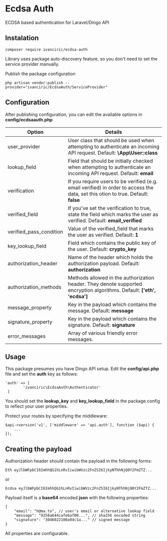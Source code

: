 # Ecdsa Auth
ECDSA based authentication for Laravel/Dingo API

## Instalation
```$xslt
composer require ivanciric/ecdsa-auth
```

Library uses package auto-discovery feature, so you don't need to set the service provider manually. 

Publish the package configuration
```$xslt
php artisan vendor:publish --provider="ivanciric/EcdsaAuth/ServiceProvider"
```
## Configuration
After publishing configuration, you can edit the available options in __config/ecdsaauth.php__

| Option  | Details |
| -------------  | ------------- |
| user_provider  | User class that should be used when attempting to authenticate an incoming API request. Default: __\App\User::class__|
| lookup_field   | Field that should be initially checked when attempting to authenticate an incoming API request. Default: __email__ |
| verification | If you require users to be verified (e.g. email verified) in order to access the data, set this otion to true. Default: __false__ |
| verified_field | If you've set the verification to true, state the field which marks the user as verified. Default: __email_verified__ |
| verified_pass_condition | Value of the verified_field that marks the user as verified. Default: __1__ |
| key_lookup_field | Field which contains the public key of the user. Default: __crypto_key__ |
| authorization_header | Name of the header which holds the authorization payload. Default: __authorization__ |
| authorization_methods | Methods allowed in the authorization header. They denote supported encryption algorithms. Default: __['eth', 'ecdsa']__ |
| message_property | Key in the payload which contains the message. Default: __message__ |
| signature_property | Key in the payload which contains the signature. Default: __signature__ |
| error_messages | Array of various friendly error messages. |

## Usage
This package presumes you have Dingo API setup.
Edit the __config/api.php__ file and set the __auth__ key as follows:
```$xslt
'auth' => [
        'ivanciric\EcdsaAuth\Authenticator'
 ]
```
You should set the __lookup_key__ and __key_lookup_field__ in the package config to reflect your user properties.

Protect your routes by specifying the middleware:
```$xslt
$api->version('v1', ['middleware' => 'api.auth'], function ($api) {
    ...
});
``` 

## Creating the payload
Authorization header should contain the payload in the following forms:
```$xslt
Eth eyJlbWFpbCI6ImhhQG1hLnRvIiwibWVzc2FnZSI6IjkyNThhNjQ0Y2FmZTZ...
```
or
```$xslt
Ecdsa eyJlbWFpbCI6ImhhQG1hLnRvIiwibWVzc2FnZSI6IjkyNThhNjQ0Y2FmZTZ...
```

Payload itself is a __base64__ encoded __json__ with the following properties:
```$xslt
{
    "email": "h@ma.to", // user's email or alternative lookup field
    "message": "9258a644cafe6af00...", // sha256 encoded string
    "signature": "3046022100a94c1a..." // signed message
}
```

All properties are configurable.